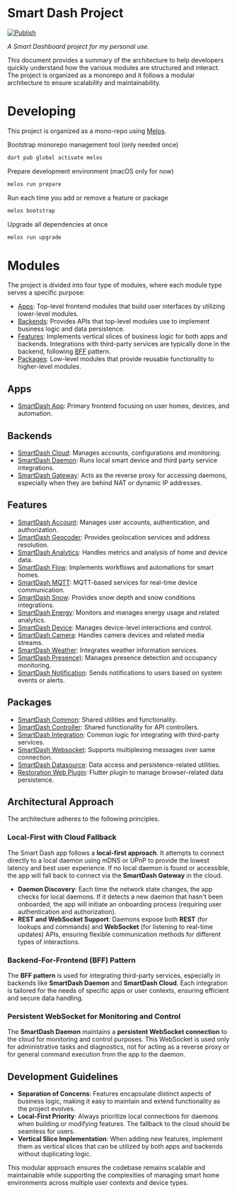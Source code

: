 # Smart Dash Project 

[![Publish](https://github.com/kengu/no.kengu.smart_dash/actions/workflows/publish.yml/badge.svg)](https://github.com/kengu/no.kengu.smart_dash/actions/workflows/publish.yml)

_A Smart Dashboard project for my personal use._

This document provides a summary of the architecture to help developers 
quickly understand how the various modules are structured and interact. 
The project is organized as a monorepo and it follows a modular architecture 
to ensure scalability and maintainability.

# Developing

This project is organized as a mono-repo using [Melos](https://pub.dev/packages/melos).

Bootstrap monorepo management tool (only needed once)
```bash
dart pub global activate melos
```

Prepare development environment (macOS only for now)
```bash
melos run prepare
```

Run each time you add or remove a feature or package
```bash
melos bootstrap
```

Upgrade all dependencies at once
```bash
melos run upgrade
```

# Modules
The project is divided into four type of modules, 
where each module type serves a specific purpose:

* [Apps](#apps): Top-level frontend modules that build user interfaces by utilizing lower-level modules.
* [Backends](#backends): Provides APIs that top-level modules use to implement business logic and data persistence.
* [Features](#features): Implements vertical slices of business logic for both apps and backends. Integrations with third-party services are typically done in the backend, following [BFF](https://bff-patterns.com/) pattern.
* [Packages](#packages): Low-level modules that provide reusable functionality to higher-level modules.

## Apps
* [SmartDash App](apps/smart_dash_app/README.md): Primary frontend focusing on user homes, devices, and automation.

## Backends
* [SmartDash Cloud](backends/smart_dash_cloud/README.md): Manages accounts, configurations and monitoring.
* [SmartDash Daemon](backends/smart_dash_daemon/README.md): Runs local smart device and third party service integrations.
* [SmartDash Gateway](backends/smart_dash_gateway/README.md): Acts as the reverse proxy for accessing daemons, especially when they are behind NAT or dynamic IP addresses.

## Features
* [SmartDash Account](features/smart_dash_account/README.md): Manages user accounts, authentication, and authorization.
* [SmartDash Geocoder](features/smart_dash_geocoder/README.md): Provides geolocation services and address resolution.
* [SmartDash Analytics](features/smart_dash_analytics/README.md): Handles metrics and analysis of home and device data.
* [SmartDash Flow](features/smart_dash_flow/README.md): Implements workflows and automations for smart homes.
* [SmartDash MQTT](features/smart_dash_mqtt/README.md): MQTT-based services for real-time device communication.
* [SmartDash Snow](features/smart_dash_snow/README.md): Provides snow depth and snow conditions integrations.
* [SmartDash Energy](features/smart_dash_energy/README.md): Monitors and manages energy usage and related analytics.
* [SmartDash Device](features/smart_dash_device/README.md): Manages device-level interactions and control.
* [SmartDash Camera](features/smart_dash_camera/README.md): Handles camera devices and related media streams.
* [SmartDash Weather](features/smart_dash_weather/README.md): Integrates weather information services.
* [SmartDash Presence)](features/smart_dash_presence/README.md): Manages presence detection and occupancy monitoring.
* [SmartDash Notification](features/smart_dash_notification/README.md): Sends notifications to users based on system events or alerts.

## Packages
* [SmartDash Common](packages/smart_dash_common/README.md): Shared utilities and functionality.
* [SmartDash Controller](packages/smart_dash_controller/README.md): Shared functionality for API controllers.
* [SmartDash Integration](packages/smart_dash_integration/README.md): Common logic for integrating with third-party services.
* [SmartDash Websocket](packages/smart_dash_websocket/README.md): Supports multiplexing messages over same connection.
* [SmartDash Datasource](packages/smart_dash_datasource/README.md): Data access and persistence-related utilities.
* [Restoration Web Plugin](packages/restoration_web_plugin/README.md): Flutter plugin to manage browser-related data persistence.

## Architectural Approach
The architecture adheres to the following principles.

### Local-First with Cloud Fallback
The Smart Dash app follows a **local-first approach**. It attempts to connect directly to a local daemon using mDNS or UPnP to provide the lowest latency and best user experience. If no local daemon is found or accessible, the app will fall back to connect via the **SmartDash Gateway** in the cloud.

- **Daemon Discovery**: Each time the network state changes, the app checks for local daemons. If it detects a new daemon that hasn't been onboarded, the app will initiate an onboarding process (requiring user authentication and authorization).
- **REST and WebSocket Support**: Daemons expose both **REST** (for lookups and commands) and **WebSocket** (for listening to real-time updates) APIs, ensuring flexible communication methods for different types of interactions.

### Backend-For-Frontend (BFF) Pattern
The **BFF pattern** is used for integrating third-party services, especially in backends like **SmartDash Daemon** and **SmartDash Cloud**. Each integration is tailored for the needs of specific apps or user contexts, ensuring efficient and secure data handling.

### Persistent WebSocket for Monitoring and Control
The **SmartDash Daemon** maintains a **persistent WebSocket connection** to the cloud for monitoring and control purposes. This WebSocket is used only for administrative tasks and diagnostics, not for acting as a reverse proxy or for general command execution from the app to the daemon.

## Development Guidelines
- **Separation of Concerns**: Features encapsulate distinct aspects of business logic, making it easy to maintain and extend functionality as the project evolves.
- **Local-First Priority**: Always prioritize local connections for daemons when building or modifying features. The fallback to the cloud should be seamless for users.
- **Vertical Slice Implementation**: When adding new features, implement them as vertical slices that can be utilized by both apps and backends without duplicating logic.

This modular approach ensures the codebase remains scalable and maintainable while supporting the complexities of managing smart home environments across multiple user contexts and device types.

